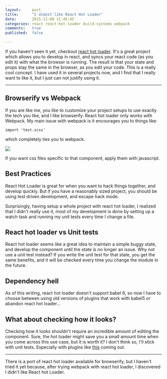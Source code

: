 ```yaml
---
layout:     post
title:      "I almost like React Hot Loader"
date:       2015-12-09 11:45:45
categories: react react-hot-loader build-systems webpack
comments:   true
published:  false

---
```

If you haven't seen it yet, checkout [react hot loader](https://github.com/gaearon/react-hot-loader).
It's a great project which allows you to develop in react, and syncs your react code (as you edit
it) with what the browser is running. The result is that your state and props stay the same in the
browser, as you edit your code. This is a really cool concept. I have used it in several projects
now, and I find that I really want to like it, but I just can not justify using it.

____________________________________________________________________________________________________

## Browserify vs Webpack

If you are like me, you like to customize your project setups to use exactly the tech you like, and
I like browserify. React hot loader only works with Webpack. My main issue with webpack is it
encourages you to things like:

```
import 'test.scss'
```

which completely ties you to webpack.

<img src="http://i.imgur.com/x6AnRkL.png?fb" />

If you want css files specific to that component, apply them with javascript.

## Best Practices
React Hot Loader is great for when you want to hack things together, and develop quickly. But if you
have a reasonably sized project, you should be using test driven development, and escape hack mode.

Surprisingly, having setup a whole project with react hot loader, I realized that I didn't really
use it, most of my development is done by setting up a watch task and running my unit tests every
time I change a file.

## React hot loader vs Unit tests
React hot loader seems like a great idea to maintain a simple buggy state, and develop the component
until the state is no longer an issue. Why not use a unit test instead? If you write the unit test
for that state, you get the same benefits, and it will be checked every time you change the module
in the future.

## Dependency hell
As of this writing, react hot loader doesn't support babel 6, so now I have to choose between using
old versions of plugins that work with babel5 or abandon react hot loader...


## What about checking how it looks?
Checking how it looks shouldn't require an incredible amount of editing the component. Sure, the hot
loader might save you a small amount time when you come across this use case, but it is worth it? I
don't think so, I'll stick with unit tests. Especially with plugins like [this](https://github.com/VictorBjelkholm/atom-react-preview) coming out.

____________________________________________________________________________________________________

There is a port of react hot loader available for browserify, but I haven't tried it yet because,
after trying webpack with react hot loader, I discovered I didn't like React hot Loader.
